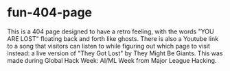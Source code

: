 # fun-404-page
This is a 404 page designed to have a retro feeling, with the words "YOU ARE LOST" floating back and forth like ghosts. There is also a Youtube link to a song that visitors can listen to while figuring out which page to visit instead: a live version of "They Got Lost" by They Might Be Giants.
This was made during Global Hack Week: AI/ML Week from Major League Hacking.
